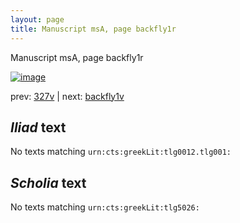 ```yaml
---
layout: page
title: Manuscript msA, page backfly1r
---
```


Manuscript msA, page backfly1r

[![image](http://www.homermultitext.org/iipsrv?OBJ=IIP,1.0&FIF=/project/homer/pyramidal/deepzoom/hmt/vaimg/2017a/VAMSFlyleaf_ii_rectoN_0831.tif&WID=100&CVT=JPEG)](http://www.homermultitext.org/ict2/?urn=urn:cite2:hmt:vaimg.2017a:VAMSFlyleaf_ii_rectoN_0831)

prev:  [327v](../327v) | next:  [backfly1v](../backfly1v)

## *Iliad* text

No texts matching `urn:cts:greekLit:tlg0012.tlg001:`

## *Scholia* text

No texts matching `urn:cts:greekLit:tlg5026:`
